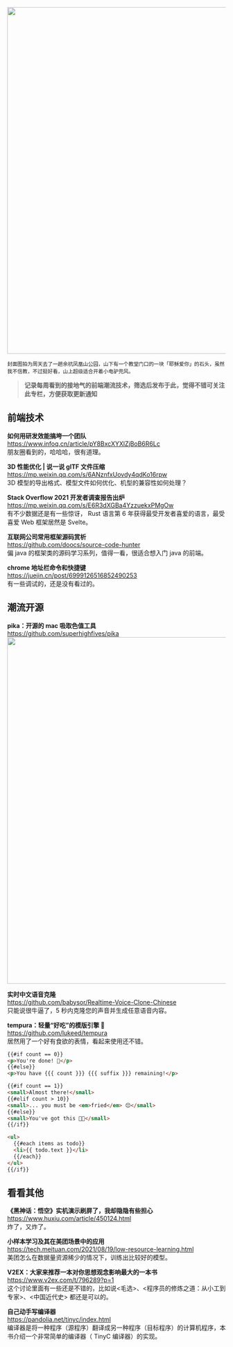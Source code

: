 <img src="https://gw.alipayobjects.com/zos/k/h1/o2KB9p.jpg" width="800" />  

<small>封面图拍为周天去了一趟余杭凤凰山公园，山下有一个教堂门口的一块「耶稣爱你」的石头，虽然我不信教，不过挺好看，山上超级适合开着小电驴兜风。</small>  

> **记录每周看到的接地气的前端潮流技术，筛选后发布于此，觉得不错可关注此专栏，方便获取更新通知**  

## 前端技术

**如何用研发效能搞垮一个团队**  
<https://www.infoq.cn/article/pY8BxcXYXlZjBoB6R6Lc>  
朋友圈看到的，哈哈哈，很有道理。

**3D 性能优化 | 说一说 glTF 文件压缩**  
<https://mp.weixin.qq.com/s/6ANznfxUovdy4qdKo16rpw>  
3D 模型的导出格式、模型文件如何优化、机型的兼容性如何处理？

**Stack Overflow 2021 开发者调查报告出炉**  
<https://mp.weixin.qq.com/s/E6R3dXGBa4YzzuekxPMgOw>  
有不少数据还是有一些惊讶， Rust 语言第 6 年获得最受开发者喜爱的语言，最受喜爱 Web 框架居然是 Svelte。

**互联网公司常用框架源码赏析**  
<https://github.com/doocs/source-code-hunter>  
偏 java 的框架类的源码学习系列，值得一看，很适合想入门 java 的前端。

**chrome 地址栏命令和快捷键**  
<https://juejin.cn/post/6999126516852490253>  
有一些调试的，还是没有看过的。

## 潮流开源

**pika：开源的 mac 吸取色值工具**  
<https://github.com/superhighfives/pika>  
<img src="https://cdn.fliggy.com/upic/QcQhKA.jpg" width="800" />  

**实时中文语音克隆**  
<https://github.com/babysor/Realtime-Voice-Clone-Chinese>  
只能说很牛逼了，5 秒内克隆您的声音并生成任意语音内容。

**tempura：轻量“好吃”的模版引擎 🍤**  
<https://github.com/lukeed/tempura>  
居然用了一个好有食欲的表情，看起来使用还不错。

```html
{{#if count == 0}}
<p>You're done! 🎉</p>  
{{#else}}
<p>You have {{{ count }}} {{{ suffix }}} remaining!</p>  

{{#if count == 1}}
<small>Almost there!</small>  
{{#elif count > 10}}
<small>... you must be <em>fried</em> 😔</small>  
{{#else}}
<small>You've got this 💪🏼</small>  
{{/if}}

<ul>  
  {{#each items as todo}}
  <li>{{ todo.text }}</li>  
  {{/each}}
</ul>  
{{/if}}
```

## 看看其他

**《黑神话：悟空》实机演示刷屏了，我却隐隐有些担心**  
<https://www.huxiu.com/article/450124.html>  
炸了，又炸了。

**小样本学习及其在美团场景中的应用**  
<https://tech.meituan.com/2021/08/19/low-resource-learning.html>  
美团怎么在数据量资源稀少的情况下，训练出比较好的模型。

**V2EX：大家来推荐一本对你思想观念影响最大的一本书**  
<https://www.v2ex.com/t/796289?p=1>  
这个讨论里面有一些还是不错的，比如说<毛选>、<程序员的修炼之道：从小工到专家>、<中国近代史> 都还是可以的。

**自己动手写编译器**  
<https://pandolia.net/tinyc/index.html>  
编译器是将一种程序（源程序）翻译成另一种程序（目标程序）的计算机程序，本书介绍一个非常简单的编译器（ TinyC 编译器）的实现。
